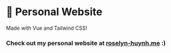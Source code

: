 # 🌸 Personal Website

Made with Vue and Tailwind CSS!

### Check out my personal website at [roselyn-huynh.me](https://roselyn-huynh.me/) :)
